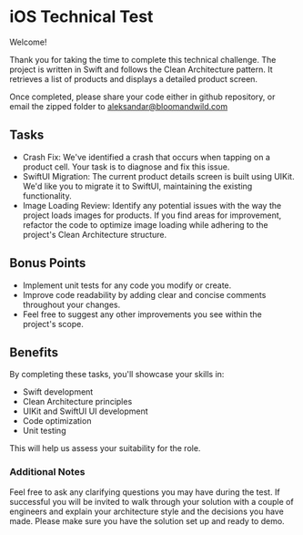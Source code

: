 # iOS Technical Test
Welcome!

Thank you for taking the time to complete this technical challenge. The project is written in Swift and follows the Clean Architecture pattern. It retrieves a list of products and displays a detailed product screen.

Once completed, please share your code either in github repository, or email the zipped folder to aleksandar@bloomandwild.com

## Tasks

- Crash Fix: We've identified a crash that occurs when tapping on a product cell. Your task is to diagnose and fix this issue.
- SwiftUI Migration: The current product details screen is built using UIKit. We'd like you to migrate it to SwiftUI, maintaining the existing functionality.
- Image Loading Review: Identify any potential issues with the way the project loads images for products. If you find areas for improvement, refactor the code to optimize image loading while adhering to the project's Clean Architecture structure.

## Bonus Points

- Implement unit tests for any code you modify or create.
- Improve code readability by adding clear and concise comments throughout your changes.
- Feel free to suggest any other improvements you see within the project's scope.


## Benefits

By completing these tasks, you'll showcase your skills in:
- Swift development
- Clean Architecture principles
- UIKit and SwiftUI UI development
- Code optimization
- Unit testing

This will help us assess your suitability for the role.

### Additional Notes
Feel free to ask any clarifying questions you may have during the test.
If successful you will be invited to walk through your solution with a couple of engineers and explain your architecture style and the decisions you have made. Please make sure you have the solution set up and ready to demo.

